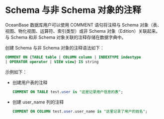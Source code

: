 Schema 与非 Schema 对象的注释 
===========================================

OceanBase 数据库用户可以使用 COMMENT 语句将注释与 Schema 对象（表、视图、物化视图、运算符、索引类型）或非 Schema 对象（Edition）关联起来。与 Schema 和非 Schema 对象关联的注释存储在数据字典中。

创建 Schema 与非 Schema 对象的注释语法如下：

```sql
COMMENT ON {TABLE table | COLUMN column | INDEXTYPE indextype 
| OPERATOR operator | VIEW view} IS string
```



示例如下：

* 创建用户表的注释

  ```sql
  COMMENT ON TABLE test.user is "这是记录用户信息的表";
  ```

  

* 创建 user_name 列的注释

  ```sql
  COMMENT ON COLUMN test.user.user_name is "这里记录了用户的姓名";
  ```

  




